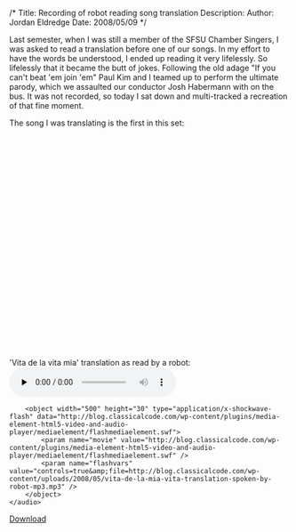 /*
Title: Recording of robot reading song translation
Description:
Author: Jordan Eldredge
Date: 2008/05/09
*/

Last semester, when I was still a member of the SFSU Chamber Singers, I was asked to read a translation before one of our songs. In my effort to have the words be understood, I ended up reading it very lifelessly. So lifelessly that it became the butt of jokes. Following the old adage "If you can't beat 'em join 'em" Paul Kim and I teamed up to perform the ultimate parody, which we assaulted our conductor Josh Habermann with on the bus. It was not recorded, so today I sat down and multi-tracked a recreation of that fine moment.

The song I was translating is the first in this set:
<object classid="clsid:d27cdb6e-ae6d-11cf-96b8-444553540000" width="500" height="400" codebase="http://download.macromedia.com/pub/shockwave/cabs/flash/swflash.cab#version=6,0,40,0"><param name="wmode" value="transparent" /><param name="src" value="http://www.youtube.com/v/3hFL3QlvN7U&amp;hl=en&amp;rel=0&amp;border=1" /><embed type="application/x-shockwave-flash" width="500" height="400" src="http://www.youtube.com/v/3hFL3QlvN7U&amp;hl=en&amp;rel=0&amp;border=1" wmode="transparent"></embed></object>

'Vita de la vita mia' translation as read by a robot: 
	<audio id="wp_mep_48" src="http://blog.classicalcode.com/wp-content/uploads/2008/05/vita-de-la-mia-vita-translation-spoken-by-robot-mp3.mp3" type="audio/mp3"    controls="controls" preload="none"  >
		
		
		
		
		
		
		
		<object width="500" height="30" type="application/x-shockwave-flash" data="http://blog.classicalcode.com/wp-content/plugins/media-element-html5-video-and-audio-player/mediaelement/flashmediaelement.swf">
			<param name="movie" value="http://blog.classicalcode.com/wp-content/plugins/media-element-html5-video-and-audio-player/mediaelement/flashmediaelement.swf" />
			<param name="flashvars" value="controls=true&amp;file=http://blog.classicalcode.com/wp-content/uploads/2008/05/vita-de-la-mia-vita-translation-spoken-by-robot-mp3.mp3" />			
		</object>		
	</audio>
<script type="text/javascript">
jQuery(document).ready(function($) {
	$('#wp_mep_48').mediaelementplayer({
		m:1
		
		,features: ['playpause','current','progress','duration','volume','tracks','fullscreen']
		,audioWidth:500,audioHeight:30
	});
});
</script>

<a href='http://blog.classicalcode.com/wp-content/uploads/2008/05/vita-de-la-mia-vita-translation-spoken-by-robot-mp3.mp3'>Download</a>